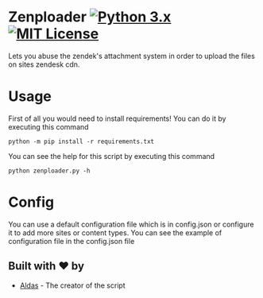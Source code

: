 # Zenploader [![Python 3.x](https://img.shields.io/badge/PYTHON-3.X-blueviolet?style=for-the-badge)](http://www.python.org/download/) [![MIT License](https://img.shields.io/badge/LICENSE-MIT-brightgreen?style=for-the-badge)](https://github.com/AXDZ/zenploader/blob/master/LICENSE)
Lets you abuse the zendek's attachment system in order to upload the files on sites zendesk cdn.

# Usage
First of all you would need to install requirements! You can do it by executing this command
```
python -m pip install -r requirements.txt
```
You can see the help for this script by executing this command
```
python zenploader.py -h
```

# Config
You can use a default configuration file which is in config.json or configure it to add more sites or content types. You can see the example of configuration file in the config.json file

## Built with ❤️ by

* [Aldas](https://github.com/AXDZ) - The creator of the script
